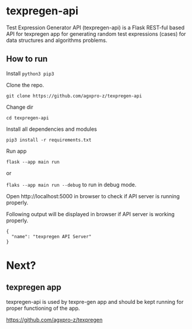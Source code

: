# texpregen-api
Test Expression Generator API (texpregen-api) is a Flask REST-ful based API for texpregen app for generating random test expressions (cases) for data structures and algorithms problems.

## How to run
Install ```python3 pip3 ```

Clone the repo.

```git clone https://github.com/agxpro-z/texpregen-api```

Change dir

```cd texpregen-api```

Install all dependencies and modules

```pip3 install -r requirements.txt```

Run app

```flask --app main run```

or

```flaks --app main run --debug``` to run in debug mode.

Open http://localhost:5000 in browser to check if API server is running properly.

Following output will be displayed in browser if API server is working properly.
```
{
  "name": "texpregen API Server"
}
```

# Next?
## texpregen app
texpregen-api is used by texpre-gen app and should be kept running for proper functioning of the app.

https://github.com/agxpro-z/texpregen
